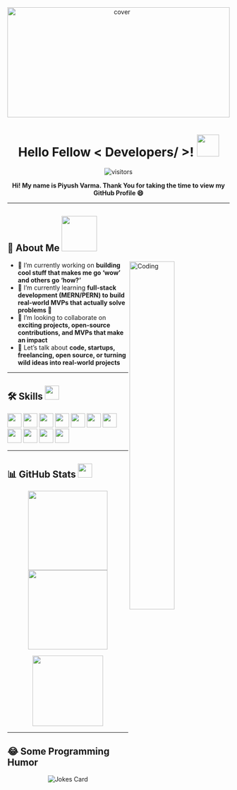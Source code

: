 <div align="center">
  <img width="100%" height="250px" src="https://raw.githubusercontent.com/rahulbanerjee26/githubProfileReadmeGenerator/main/banners/banner7.png" alt="cover" />
</div>

<h1 align="center"> Hello Fellow < Developers/ >! <img src="https://raw.githubusercontent.com/rahulbanerjee26/githubProfileReadmeGenerator/main/gifs/wave.gif" width="50px" height="50px"> </h1>

<p align="center">
  <img src="https://visitor-badge.glitch.me/badge?page_id=piyushGit1229" alt="visitors"/>
</p>

<div align="center">
  <b>Hi! My name is Piyush Varma. Thank You for taking the time to view my GitHub Profile 😄</b>
</div>

---

## 🚀 About Me <img src="https://raw.githubusercontent.com/rahulbanerjee26/githubProfileReadmeGenerator/main/gifs/eatSleepCodeRepeat.gif" width="80px" height="80px">
<img width="45%" align="right" alt="Coding" src="https://raw.githubusercontent.com/rahulbanerjee26/githubProfileReadmeGenerator/main/gifs/git-header.svg" />

- 🔭 I’m currently working on **building cool stuff that makes me go ‘wow’ and others go ‘how?’**
- 🌱 I’m currently learning **full-stack development (MERN/PERN) to build real-world MVPs that actually solve problems 🚀**
- 👯 I’m looking to collaborate on **exciting projects, open-source contributions, and MVPs that make an impact**
- 💬 Let’s talk about **code, startups, freelancing, open source, or turning wild ideas into real-world projects**

---

## 🛠️ Skills <img src="https://raw.githubusercontent.com/rahulbanerjee26/githubProfileReadmeGenerator/main/gifs/code.gif" width="32px" height="32px">

<p align="left">
  <img width="32px" src="https://raw.githubusercontent.com/rahulbanerjee26/githubAboutMeGenerator/main/icons/reactjs.svg"/> 
  <img width="32px" src="https://raw.githubusercontent.com/rahulbanerjee26/githubAboutMeGenerator/main/icons/javascript.svg"/> 
  <img width="32px" src="https://raw.githubusercontent.com/rahulbanerjee26/githubAboutMeGenerator/main/icons/c.svg"/> 
  <img width="32px" src="https://raw.githubusercontent.com/rahulbanerjee26/githubAboutMeGenerator/main/icons/cpp.svg"/> 
  <img width="32px" src="https://raw.githubusercontent.com/rahulbanerjee26/githubAboutMeGenerator/main/icons/nodejs.svg"/> 
  <img width="32px" src="https://raw.githubusercontent.com/rahulbanerjee26/githubAboutMeGenerator/main/icons/express.svg"/> 
  <img width="32px" src="https://raw.githubusercontent.com/rahulbanerjee26/githubAboutMeGenerator/main/icons/postman.svg"/> 
  <img width="32px" src="https://raw.githubusercontent.com/rahulbanerjee26/githubAboutMeGenerator/main/icons/postgresql.svg"/> 
  <img width="32px" src="https://raw.githubusercontent.com/rahulbanerjee26/githubAboutMeGenerator/main/icons/mysql.svg"/> 
  <img width="32px" src="https://raw.githubusercontent.com/rahulbanerjee26/githubAboutMeGenerator/main/icons/docker.svg"/> 
  <img width="32px" src="https://raw.githubusercontent.com/rahulbanerjee26/githubAboutMeGenerator/main/icons/mongodb.svg"/> 
</p>

---

## 📊 GitHub Stats <img src="https://raw.githubusercontent.com/rahulbanerjee26/githubProfileReadmeGenerator/main/gifs/github.gif" width="32px" height="32px">

<p align="center">
  <img src="https://github-readme-stats.vercel.app/api?username=piyushGit1229&show_icons=true&theme=tokyonight&hide_border=true" height="180px"/>
  <img src="https://github-readme-streak-stats.herokuapp.com/?user=piyushGit1229&theme=tokyonight&hide_border=true" height="180px"/>
</p>

<p align="center">
  <img src="https://github-readme-stats.vercel.app/api/top-langs/?username=piyushGit1229&layout=compact&theme=tokyonight&hide_border=true" height="160px"/>
</p>

---

## 😂 Some Programming Humor
<p align="center">
  <img src="https://readme-jokes.vercel.app/api?theme=default" alt="Jokes Card"/>
</p>
